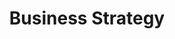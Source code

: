 ---
title: "Business Strategy"
description: "Business Strategy"
keywords: "Business Strategy"
icon: "icon_cone_alt"
title_listing_page: "Business Strategy"
detail_listing_page: "Business Strategy At vero eos et accusam et justo duo dolores et ea rebum. Stet gubergren no sea takimata."
draft: false
weight: 1

---